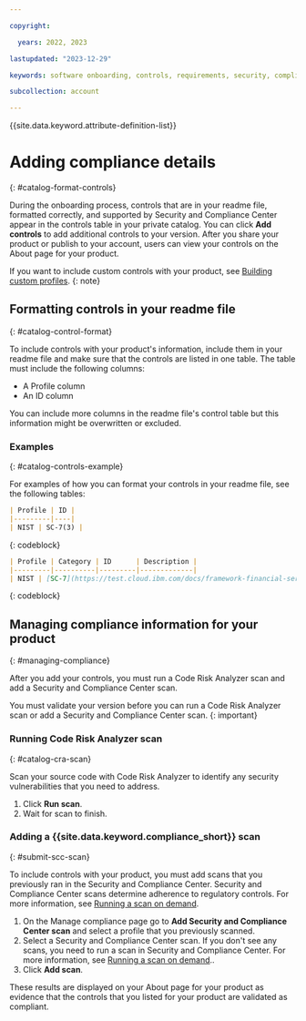 ```yaml
---

copyright:

  years: 2022, 2023

lastupdated: "2023-12-29"

keywords: software onboarding, controls, requirements, security, compliance, partners

subcollection: account

---
```


{{site.data.keyword.attribute-definition-list}}

# Adding compliance details
{: #catalog-format-controls}

During the onboarding process, controls that are in your readme file, formatted correctly, and supported by Security and Compliance Center appear in the controls table in your private catalog. You can click **Add controls** to add additional controls to your version.  After you share your product or publish to your account, users can view your controls on the About page for your product.

If you want to include custom controls with your product, see [Building custom profiles](/docs/security-compliance?topic=security-compliance-build-custom-profiles&interface=ui).
{: note}

## Formatting controls in your readme file
{: #catalog-control-format}

To include controls with your product's information, include them in your readme file and make sure that the controls are listed in one table. The table must include the following columns:

- A Profile column
- An ID column

You can include more columns in the readme file's control table but this information might be overwritten or excluded.

### Examples
{: #catalog-controls-example}

For examples of how you can format your controls in your readme file, see the following tables:

```markdown
| Profile | ID |
|---------|----|
| NIST | SC-7(3) |
```
{: codeblock}

```markdown
| Profile | Category | ID      | Description |
|---------|----------|---------|-------------|
| NIST | [SC-7](https://test.cloud.ibm.com/docs/framework-financial-services-controls?topic=framework-financial-services-controls-sc-7) | SC-7(3) | Limit the number of external network connections to the system. |
```
{: codeblock}

## Managing compliance information for your product
{: #managing-compliance}

After you add your controls, you must run a Code Risk Analyzer scan and add a Security and Compliance Center scan.

You must validate your version before you can run a Code Risk Analyzer scan or add a Security and Compliance Center scan.
{: important}

### Running Code Risk Analyzer scan
{: #catalog-cra-scan}

Scan your source code with Code Risk Analyzer to identify any security vulnerabilities that you need to address.

1. Click **Run scan**.
2. Wait for scan to finish.

### Adding a {{site.data.keyword.compliance_short}} scan
{: #submit-scc-scan}

To include controls with your product, you must add scans that you previously ran in the Security and Compliance Center. Security and Compliance Center scans determine adherence to regulatory controls. For more information, see [Running a scan on demand](/docs/security-compliance?topic=security-compliance-attachments#scan-ondemand).

1. On the Manage compliance page go to **Add Security and Compliance Center scan** and select a profile that you previously scanned.
1. Select a Security and Compliance Center scan.
   If you don't see any scans, you need to run a scan in Security and Compliance Center. For more information, see [Running a scan on demand](/docs/security-compliance?topic=security-compliance-attachments#scan-ondemand)..
1. Click **Add scan**.


These results are displayed on your About page for your product as evidence that the controls that you listed for your product are validated as compliant.
